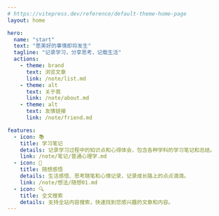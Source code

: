 ```yaml
---
# https://vitepress.dev/reference/default-theme-home-page
layout: home

hero:
  name: "start"
  text: "愿美好的事情即将发生"
  tagline: "记录学习，分享思考，记载生活"
  actions:
    - theme: brand
      text: 浏览文章
      link: /note/list.md
    - theme: alt
      text: 关于我
      link: /note/about.md
    - theme: alt
      text: 友情链接
      link: /note/friend.md

features:
  - icon: 📚
    title: 学习笔记
    details: 记录学习过程中的知识点和心得体会，包含各种学科的学习笔记和总结。
    link: /note/笔记/普通心理学.md
  - icon: 💭
    title: 随想感悟
    details: 生活感悟、思考随笔和心情记录，记录成长路上的点点滴滴。
    link: /note/想法/随想01.md
  - icon: 🔍
    title: 全文搜索
    details: 支持全站内容搜索，快速找到您感兴趣的文章和内容。
---
```


<script setup>
import RecentPosts from './components/RecentPosts.vue'
import CategoryCards from './components/CategoryCards.vue'
import RssSubscribe from './components/RssSubscribe.vue'
</script>

<RecentPosts />
<CategoryCards />
<RssSubscribe />
